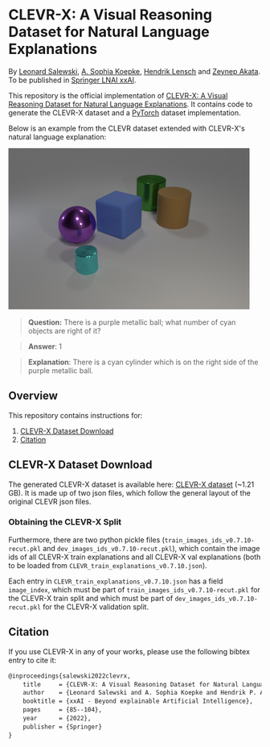 # CLEVR-X: A Visual Reasoning Dataset for Natural Language Explanations

By <a href='https://www.eml-unitue.de/people/leonard-salewski'>Leonard Salewski</a>, <a href='https://www.eml-unitue.de/people/almut-sophia-koepke'>A. Sophia Koepke</a>, <a href='https://uni-tuebingen.de/fakultaeten/mathematisch-naturwissenschaftliche-fakultaet/fachbereiche/informatik/lehrstuehle/computergrafik/lehrstuhl/mitarbeiter/prof-dr-ing-hendrik-lensch/'>Hendrik Lensch</a> and <a href='https://www.eml-unitue.de/people/zeynep-akata'>Zeynep Akata</a>.
To be published in [Springer LNAI xxAI](https://human-centered.ai/springer-lnai-xxai/).

<!-- >📋 Optional: include a link to demos, blog posts and tutorials -->

This repository is the official implementation of [CLEVR-X: A Visual Reasoning Dataset for Natural Language Explanations](todo). It contains code to generate the CLEVR-X dataset and a [PyTorch](https://pytorch.org/) dataset implementation.

Below is an example from the CLEVR dataset extended with CLEVR-X's natural language explanation:

![A synthetically rendered image of a small cyan metallic cylinder, a large purple metallic sphere, a large blue matte cube, a large brown matte cylinder and a large green metallic cylinder (from front to back) on an infinite flat matte gray surface.](images/CLEVR_val_005182.png)
> **Question:** There is a purple metallic ball; what number of cyan objects are right of it?

> **Answer**: 1

> **Explanation**: There is a cyan cylinder which is on the right side of the purple metallic ball.

## Overview

This repository contains instructions for:

1. [CLEVR-X Dataset Download](#CLEVR-X-Dataset-Download)
2. [Citation](#Citation)

## CLEVR-X Dataset Download

The generated CLEVR-X dataset is available here: [CLEVR-X dataset](https://www.dropbox.com/sh/qe1wfahldk3pd7l/AADnsGTUInU5-eLCjyor0Iapa?dl=0) (~1.21 GB).
It is made up of two json files, which follow the general layout of the original CLEVR json files.

### Obtaining the CLEVR-X Split

Furthermore, there are two python pickle files (`train_images_ids_v0.7.10-recut.pkl` and `dev_images_ids_v0.7.10-recut.pkl`), which contain the image ids of all CLEVR-X train explanations and all CLEVR-X val explanations (both to be loaded from `CLEVR_train_explanations_v0.7.10.json`).

Each entry in `CLEVR_train_explanations_v0.7.10.json` has a field `image_index`, which must be part of `train_images_ids_v0.7.10-recut.pkl` for the CLEVR-X train split and which must be part of `dev_images_ids_v0.7.10-recut.pkl` for the CLEVR-X validation split.

## Citation

If you use CLEVR-X in any of your works, please use the following bibtex entry to cite it:

```tex
@inproceedings{salewski2022clevrx,
    title     = {CLEVR-X: A Visual Reasoning Dataset for Natural Language Explanations},
    author    = {Leonard Salewski and A. Sophia Koepke and Hendrik P. A. Lensch and Zeynep Akata},
    booktitle = {xxAI - Beyond explainable Artificial Intelligence},
    pages     = {85--104},
    year      = {2022},
    publisher = {Springer}
}
```
